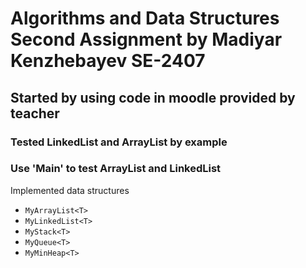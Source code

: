 # Algorithms and Data Structures Second Assignment by Madiyar Kenzhebayev SE-2407
## Started by using code in moodle provided by teacher
### Tested LinkedList and ArrayList by example
### Use 'Main' to test ArrayList and LinkedList

Implemented data structures
- `MyArrayList<T>` 
- `MyLinkedList<T>` 
- `MyStack<T>`   
- `MyQueue<T>`
- `MyMinHeap<T>`
